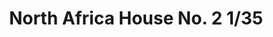 ---
layout: product
title: "North Africa House No. 2 1/35"
price: "3000" 
desc: "Diorama"
img_path: "/assets/img/RTD35187.webp"
brand: "RT DIORAMA"
available: true
special_offer: false
new: false
soon: false
cat: "080000"
subcat: "080400"
subsubcat: "0N/A"
sifra: "RTD35187"
popular: true
---